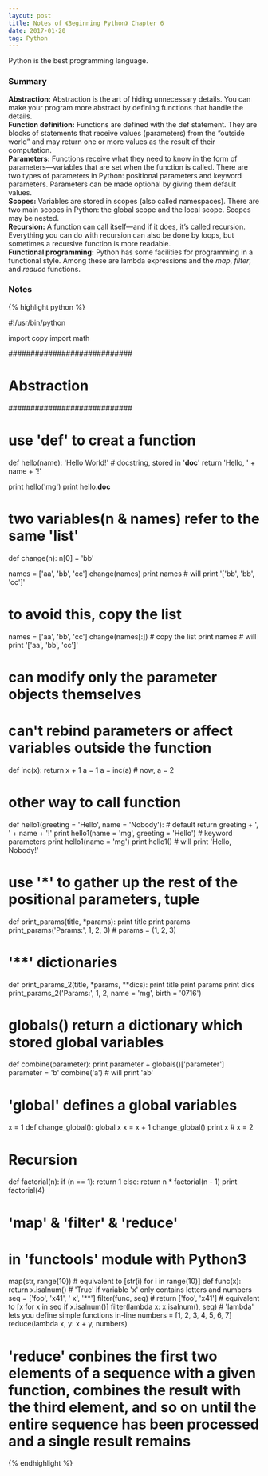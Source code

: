 ```yaml
---
layout: post
title: Notes of 《Beginning Python》 Chapter 6
date: 2017-01-20
tag: Python
---
```


Python is the best programming language.  

### Summary

**Abstraction:** Abstraction is the art of hiding unnecessary details. You can make your program more abstract by defining functions that handle the details.  
**Function definition:** Functions are defined with the def statement. They are blocks of statements that receive values (parameters) from the “outside world” and may return one or more values as the result of their computation.  
**Parameters:** Functions receive what they need to know in the form of parameters—variables that are set when the function is called. There are two types of parameters in Python: positional parameters and keyword parameters. Parameters can be made optional by giving them default values.  
**Scopes:** Variables are stored in scopes (also called namespaces). There are two main scopes in Python: the global scope and the local scope. Scopes may be nested.  
**Recursion:** A function can call itself—and if it does, it’s called recursion. Everything you can do with recursion can also be done by loops, but sometimes a recursive function is more readable.  
**Functional programming:** Python has some facilities for programming in a functional style. Among these are lambda expressions and the *map*, *filter*, and *reduce* functions.  

### Notes

{% highlight python %}

#!/usr/bin/python

import copy
import math

############################
#        Abstraction       #
############################

# use 'def' to creat a function
def hello(name):
    'Hello World!' # docstring, stored in '__doc__'
    return 'Hello, ' + name + '!'

print hello('mg')
print hello.__doc__

# two variables(n & names) refer to the same 'list'
def change(n):
    n[0] = 'bb'

names = ['aa', 'bb', 'cc']
change(names)
print names # will print '['bb', 'bb', 'cc']'

# to avoid this, copy the list
names = ['aa', 'bb', 'cc']
change(names[:]) # copy the list
print names # will print '['aa', 'bb', 'cc']'

# can modify only the parameter objects themselves
# can't rebind parameters or affect variables outside the function
def inc(x):
    return x + 1
a = 1
a = inc(a) # now, a = 2

# other way to call function
def hello1(greeting = 'Hello', name = 'Nobody'): # default
    return greeting + ', ' + name + '!'
print hello1(name = 'mg', greeting = 'Hello') # keyword parameters
print hello1(name = 'mg')
print hello1() # will print 'Hello, Nobody!'

# use '*' to gather up the rest of the positional parameters, tuple
def print_params(title, *params):
    print title
    print params
print_params('Params:', 1, 2, 3) # params = (1, 2, 3)

# '**' dictionaries
def print_params_2(title, *params, **dics):
    print title
    print params
    print dics
print_params_2('Params:', 1, 2, name = 'mg', birth = '0716')

# globals() return a dictionary which stored global variables
def combine(parameter):
    print parameter + globals()['parameter']
parameter = 'b'
combine('a') # will print 'ab'

# 'global' defines a global variables
x = 1
def change_global():
    global x
    x = x + 1
change_global()
print x # x = 2

# Recursion
def factorial(n):
    if (n == 1):
        return 1
    else:
        return n * factorial(n - 1)
print factorial(4)

# 'map' & 'filter' & 'reduce'
# in 'functools' module with Python3
map(str, range(10)) # equivalent to [str(i) for i in range(10)]
def func(x):
    return x.isalnum()
    # 'True' if variable 'x' only contains letters and numbers
seq = ['foo', 'x41', ' x', '**']
filter(func, seq) # return ['foo', 'x41']
                  # equivalent to [x for x in seq if x.isalnum()]
filter(lambda x: x.isalnum(), seq) # 'lambda' lets you define simple functions in-line
numbers = [1, 2, 3, 4, 5, 6, 7]
reduce(lambda x, y: x + y, numbers)
# 'reduce' conbines the first two elements of a sequence with a given function, combines the result with the third element, and so on until the entire sequence has been processed and a single result remains

{% endhighlight %}
